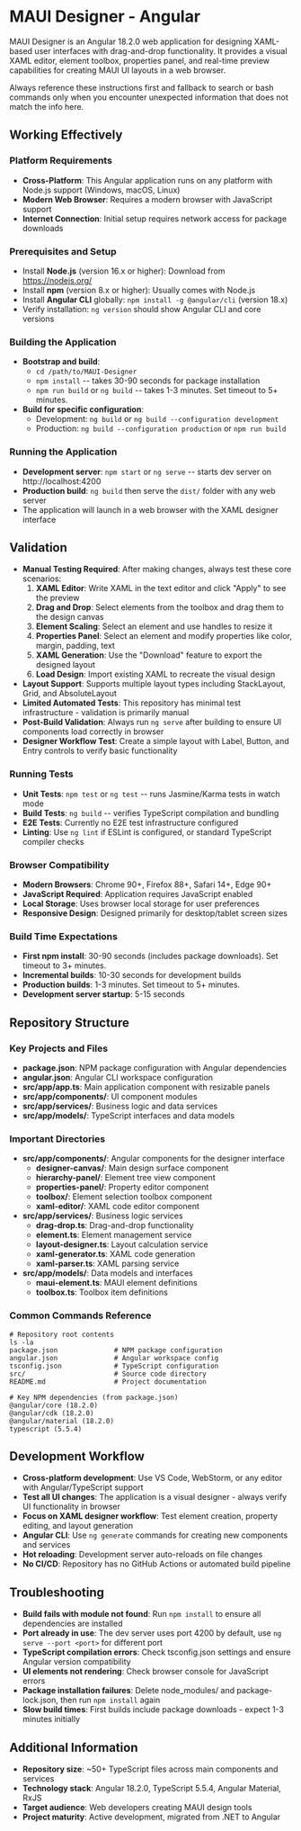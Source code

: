 # MAUI Designer - Angular
MAUI Designer is an Angular 18.2.0 web application for designing XAML-based user interfaces with drag-and-drop functionality. It provides a visual XAML editor, element toolbox, properties panel, and real-time preview capabilities for creating MAUI UI layouts in a web browser.

Always reference these instructions first and fallback to search or bash commands only when you encounter unexpected information that does not match the info here.

## Working Effectively

### Platform Requirements
- **Cross-Platform**: This Angular application runs on any platform with Node.js support (Windows, macOS, Linux)
- **Modern Web Browser**: Requires a modern browser with JavaScript support
- **Internet Connection**: Initial setup requires network access for package downloads

### Prerequisites and Setup
- Install **Node.js** (version 16.x or higher): Download from https://nodejs.org/
- Install **npm** (version 8.x or higher): Usually comes with Node.js
- Install **Angular CLI** globally: `npm install -g @angular/cli` (version 18.x)
- Verify installation: `ng version` should show Angular CLI and core versions

### Building the Application
- **Bootstrap and build**:
  - `cd /path/to/MAUI-Designer`
  - `npm install` -- takes 30-90 seconds for package installation
  - `npm run build` or `ng build` -- takes 1-3 minutes. Set timeout to 5+ minutes.
- **Build for specific configuration**:
  - Development: `ng build` or `ng build --configuration development`
  - Production: `ng build --configuration production` or `npm run build`

### Running the Application
- **Development server**: `npm start` or `ng serve` -- starts dev server on http://localhost:4200
- **Production build**: `ng build` then serve the `dist/` folder with any web server
- The application will launch in a web browser with the XAML designer interface

## Validation
- **Manual Testing Required**: After making changes, always test these core scenarios:
  1. **XAML Editor**: Write XAML in the text editor and click "Apply" to see the preview
  2. **Drag and Drop**: Select elements from the toolbox and drag them to the design canvas
  3. **Element Scaling**: Select an element and use handles to resize it  
  4. **Properties Panel**: Select an element and modify properties like color, margin, padding, text
  5. **XAML Generation**: Use the "Download" feature to export the designed layout
  6. **Load Design**: Import existing XAML to recreate the visual design
- **Layout Support**: Supports multiple layout types including StackLayout, Grid, and AbsoluteLayout
- **Limited Automated Tests**: This repository has minimal test infrastructure - validation is primarily manual
- **Post-Build Validation**: Always run `ng serve` after building to ensure UI components load correctly in browser
- **Designer Workflow Test**: Create a simple layout with Label, Button, and Entry controls to verify basic functionality

### Running Tests
- **Unit Tests**: `npm test` or `ng test` -- runs Jasmine/Karma tests in watch mode
- **Build Tests**: `ng build` -- verifies TypeScript compilation and bundling
- **E2E Tests**: Currently no E2E test infrastructure configured
- **Linting**: Use `ng lint` if ESLint is configured, or standard TypeScript compiler checks

### Browser Compatibility
- **Modern Browsers**: Chrome 90+, Firefox 88+, Safari 14+, Edge 90+
- **JavaScript Required**: Application requires JavaScript enabled
- **Local Storage**: Uses browser local storage for user preferences
- **Responsive Design**: Designed primarily for desktop/tablet screen sizes

### Build Time Expectations
- **First npm install**: 30-90 seconds (includes package downloads). Set timeout to 3+ minutes.
- **Incremental builds**: 10-30 seconds for development builds
- **Production builds**: 1-3 minutes. Set timeout to 5+ minutes.
- **Development server startup**: 5-15 seconds

## Repository Structure

### Key Projects and Files
- **package.json**: NPM package configuration with Angular dependencies
- **angular.json**: Angular CLI workspace configuration
- **src/app/app.ts**: Main application component with resizable panels
- **src/app/components/**: UI component modules
- **src/app/services/**: Business logic and data services
- **src/app/models/**: TypeScript interfaces and data models

### Important Directories
- **src/app/components/**: Angular components for the designer interface
  - **designer-canvas/**: Main design surface component
  - **hierarchy-panel/**: Element tree view component
  - **properties-panel/**: Property editor component
  - **toolbox/**: Element selection toolbox component
  - **xaml-editor/**: XAML code editor component
- **src/app/services/**: Business logic services
  - **drag-drop.ts**: Drag-and-drop functionality
  - **element.ts**: Element management service
  - **layout-designer.ts**: Layout calculation service
  - **xaml-generator.ts**: XAML code generation
  - **xaml-parser.ts**: XAML parsing service
- **src/app/models/**: Data models and interfaces
  - **maui-element.ts**: MAUI element definitions
  - **toolbox.ts**: Toolbox item definitions

### Common Commands Reference
```
# Repository root contents
ls -la
package.json              # NPM package configuration
angular.json              # Angular workspace config
tsconfig.json             # TypeScript configuration
src/                      # Source code directory
README.md                 # Project documentation

# Key NPM dependencies (from package.json)
@angular/core (18.2.0)
@angular/cdk (18.2.0)
@angular/material (18.2.0)
typescript (5.5.4)
```

## Development Workflow
- **Cross-platform development**: Use VS Code, WebStorm, or any editor with Angular/TypeScript support
- **Test all UI changes**: The application is a visual designer - always verify UI functionality in browser
- **Focus on XAML designer workflow**: Test element creation, property editing, and layout generation
- **Angular CLI**: Use `ng generate` commands for creating new components and services
- **Hot reloading**: Development server auto-reloads on file changes
- **No CI/CD**: Repository has no GitHub Actions or automated build pipeline

## Troubleshooting
- **Build fails with module not found**: Run `npm install` to ensure all dependencies are installed
- **Port already in use**: The dev server uses port 4200 by default, use `ng serve --port <port>` for different port
- **TypeScript compilation errors**: Check tsconfig.json settings and ensure Angular version compatibility
- **UI elements not rendering**: Check browser console for JavaScript errors
- **Package installation failures**: Delete node_modules/ and package-lock.json, then run `npm install` again
- **Slow build times**: First builds include package downloads - expect 1-3 minutes initially

## Additional Information
- **Repository size**: ~50+ TypeScript files across main components and services
- **Technology stack**: Angular 18.2.0, TypeScript 5.5.4, Angular Material, RxJS
- **Target audience**: Web developers creating MAUI design tools
- **Project maturity**: Active development, migrated from .NET to Angular
